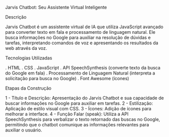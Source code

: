 Jarvis Chatbot: Seu Assistente Virtual Inteligente

Descrição

Jarvis Chatbot é um assistente virtual de IA que utiliza JavaScript avançado para converter texto em fala e processamento de linguagem natural. Ele busca informações no Google para auxiliar na resolução de dúvidas e tarefas, interpretando comandos de voz e apresentando os resultados da web através da voz.

Tecnologias Utilizadas

. HTML
. CSS
. JavaScript
. API SpeechSynthesis (converte texto da busca do Google em fala)
. Processamento de Linguagem Natural (interpreta a solicitação para busca no Google)
. Font Awesome (ícones)

Etapas da Construção

1 - Título e Descrição: Apresentação do Jarvis Chatbot e sua capacidade de buscar informações no Google para auxiliar em tarefas.
2 - Estilização: Aplicação de estilo visual com CSS.
3 - Ícones: Adição de ícones para melhorar a interface.
4 - Função Falar (speak): Utiliza a API SpeechSynthesis para verbalizar o texto retornado das buscas no Google, permitindo que o chatbot comunique as informações relevantes para auxiliar o usuário.
